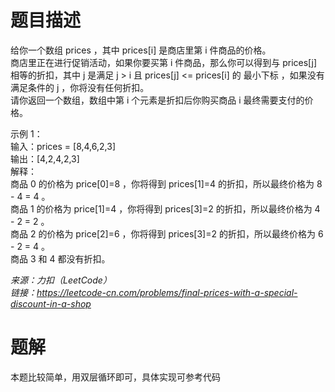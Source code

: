 # 题目描述  
给你一个数组 prices ，其中 prices[i] 是商店里第 i 件商品的价格。  
商店里正在进行促销活动，如果你要买第 i 件商品，那么你可以得到与 prices[j] 相等的折扣，其中 j 是满足 j > i 且 prices[j] <= prices[i] 的 最小下标 ，如果没有满足条件的 j ，你将没有任何折扣。  
请你返回一个数组，数组中第 i 个元素是折扣后你购买商品 i 最终需要支付的价格。  

示例 1：  
输入：prices = [8,4,6,2,3]  
输出：[4,2,4,2,3]  
解释：  
商品 0 的价格为 price[0]=8 ，你将得到 prices[1]=4 的折扣，所以最终价格为 8 - 4 = 4 。  
商品 1 的价格为 price[1]=4 ，你将得到 prices[3]=2 的折扣，所以最终价格为 4 - 2 = 2 。  
商品 2 的价格为 price[2]=6 ，你将得到 prices[3]=2 的折扣，所以最终价格为 6 - 2 = 4 。  
商品 3 和 4 都没有折扣。  

*来源：力扣（LeetCode）*  
*链接：https://leetcode-cn.com/problems/final-prices-with-a-special-discount-in-a-shop*  


# 题解
本题比较简单，用双层循环即可，具体实现可参考代码
